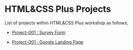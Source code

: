 # HTML&CSS Plus Projects

List of projects within HTML&CSS Plus workshop as follows;

- [Project-001 : Survey Form](./001-survey-form/README.md)

- [Project-001 : Google Landing Page](./001-google-landing-page/README.md)